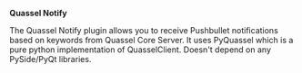 **Quassel Notify**

The Quassel Notify plugin allows you to receive Pushbullet notifications based on keywords from Quassel Core Server. It uses PyQuassel which is a pure python implementation of QuasselClient. Doesn't depend on any PySide/PyQt libraries.
